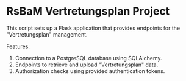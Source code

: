 # RsBaM Vertretungsplan Project

This script sets up a Flask application that provides endpoints for the "Vertretungsplan" management.

Features:
1. Connection to a PostgreSQL database using SQLAlchemy.
2. Endpoints to retrieve and upload "Vertretungsplan" data.
3. Authorization checks using provided authentication tokens.
